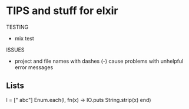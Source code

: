 # TIPS and stuff for elxir

TESTING
 * mix test

ISSUES
 * project and file names with dashes (-) cause problems with unhelpful error messages


## Lists

l = [" abc"]
Enum.each(l, fn(x) -> IO.puts String.strip(x)  end)
